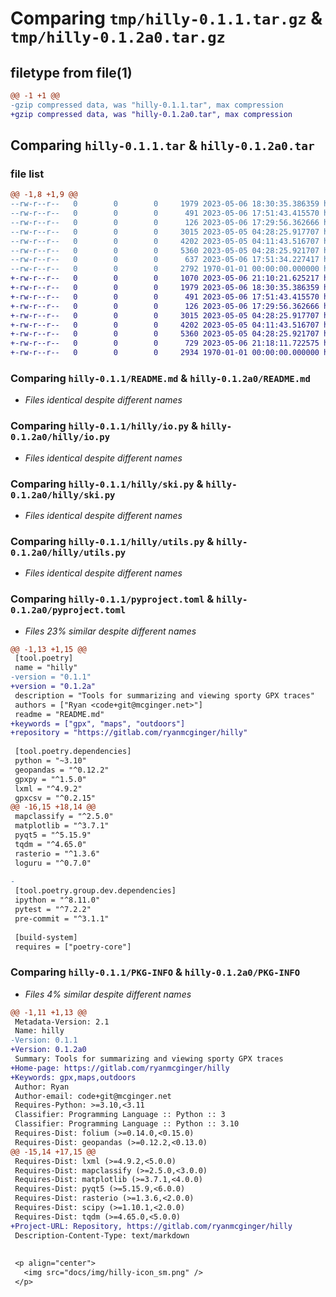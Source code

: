 # Comparing `tmp/hilly-0.1.1.tar.gz` & `tmp/hilly-0.1.2a0.tar.gz`

## filetype from file(1)

```diff
@@ -1 +1 @@
-gzip compressed data, was "hilly-0.1.1.tar", max compression
+gzip compressed data, was "hilly-0.1.2a0.tar", max compression
```

## Comparing `hilly-0.1.1.tar` & `hilly-0.1.2a0.tar`

### file list

```diff
@@ -1,8 +1,9 @@
--rw-r--r--   0        0        0     1979 2023-05-06 18:30:35.386359 hilly-0.1.1/README.md
--rw-r--r--   0        0        0      491 2023-05-06 17:51:43.415570 hilly-0.1.1/hilly/__init__.py
--rw-r--r--   0        0        0      126 2023-05-06 17:29:56.362666 hilly-0.1.1/hilly/constants.py
--rw-r--r--   0        0        0     3015 2023-05-05 04:28:25.917707 hilly-0.1.1/hilly/io.py
--rw-r--r--   0        0        0     4202 2023-05-05 04:11:43.516707 hilly-0.1.1/hilly/ski.py
--rw-r--r--   0        0        0     5360 2023-05-05 04:28:25.921707 hilly-0.1.1/hilly/utils.py
--rw-r--r--   0        0        0      637 2023-05-06 17:51:34.227417 hilly-0.1.1/pyproject.toml
--rw-r--r--   0        0        0     2792 1970-01-01 00:00:00.000000 hilly-0.1.1/PKG-INFO
+-rw-r--r--   0        0        0     1070 2023-05-06 21:10:21.625217 hilly-0.1.2a0/LICENSE
+-rw-r--r--   0        0        0     1979 2023-05-06 18:30:35.386359 hilly-0.1.2a0/README.md
+-rw-r--r--   0        0        0      491 2023-05-06 17:51:43.415570 hilly-0.1.2a0/hilly/__init__.py
+-rw-r--r--   0        0        0      126 2023-05-06 17:29:56.362666 hilly-0.1.2a0/hilly/constants.py
+-rw-r--r--   0        0        0     3015 2023-05-05 04:28:25.917707 hilly-0.1.2a0/hilly/io.py
+-rw-r--r--   0        0        0     4202 2023-05-05 04:11:43.516707 hilly-0.1.2a0/hilly/ski.py
+-rw-r--r--   0        0        0     5360 2023-05-05 04:28:25.921707 hilly-0.1.2a0/hilly/utils.py
+-rw-r--r--   0        0        0      729 2023-05-06 21:18:11.722575 hilly-0.1.2a0/pyproject.toml
+-rw-r--r--   0        0        0     2934 1970-01-01 00:00:00.000000 hilly-0.1.2a0/PKG-INFO
```

### Comparing `hilly-0.1.1/README.md` & `hilly-0.1.2a0/README.md`

 * *Files identical despite different names*

### Comparing `hilly-0.1.1/hilly/io.py` & `hilly-0.1.2a0/hilly/io.py`

 * *Files identical despite different names*

### Comparing `hilly-0.1.1/hilly/ski.py` & `hilly-0.1.2a0/hilly/ski.py`

 * *Files identical despite different names*

### Comparing `hilly-0.1.1/hilly/utils.py` & `hilly-0.1.2a0/hilly/utils.py`

 * *Files identical despite different names*

### Comparing `hilly-0.1.1/pyproject.toml` & `hilly-0.1.2a0/pyproject.toml`

 * *Files 23% similar despite different names*

```diff
@@ -1,13 +1,15 @@
 [tool.poetry]
 name = "hilly"
-version = "0.1.1"
+version = "0.1.2a"
 description = "Tools for summarizing and viewing sporty GPX traces"
 authors = ["Ryan <code+git@mcginger.net>"]
 readme = "README.md"
+keywords = ["gpx", "maps", "outdoors"]
+repository = "https://gitlab.com/ryanmcginger/hilly"
 
 [tool.poetry.dependencies]
 python = "~3.10"
 geopandas = "^0.12.2"
 gpxpy = "^1.5.0"
 lxml = "^4.9.2"
 gpxcsv = "^0.2.15"
@@ -16,15 +18,14 @@
 mapclassify = "^2.5.0"
 matplotlib = "^3.7.1"
 pyqt5 = "^5.15.9"
 tqdm = "^4.65.0"
 rasterio = "^1.3.6"
 loguru = "^0.7.0"
 
-
 [tool.poetry.group.dev.dependencies]
 ipython = "^8.11.0"
 pytest = "^7.2.2"
 pre-commit = "^3.1.1"
 
 [build-system]
 requires = ["poetry-core"]
```

### Comparing `hilly-0.1.1/PKG-INFO` & `hilly-0.1.2a0/PKG-INFO`

 * *Files 4% similar despite different names*

```diff
@@ -1,11 +1,13 @@
 Metadata-Version: 2.1
 Name: hilly
-Version: 0.1.1
+Version: 0.1.2a0
 Summary: Tools for summarizing and viewing sporty GPX traces
+Home-page: https://gitlab.com/ryanmcginger/hilly
+Keywords: gpx,maps,outdoors
 Author: Ryan
 Author-email: code+git@mcginger.net
 Requires-Python: >=3.10,<3.11
 Classifier: Programming Language :: Python :: 3
 Classifier: Programming Language :: Python :: 3.10
 Requires-Dist: folium (>=0.14.0,<0.15.0)
 Requires-Dist: geopandas (>=0.12.2,<0.13.0)
@@ -15,14 +17,15 @@
 Requires-Dist: lxml (>=4.9.2,<5.0.0)
 Requires-Dist: mapclassify (>=2.5.0,<3.0.0)
 Requires-Dist: matplotlib (>=3.7.1,<4.0.0)
 Requires-Dist: pyqt5 (>=5.15.9,<6.0.0)
 Requires-Dist: rasterio (>=1.3.6,<2.0.0)
 Requires-Dist: scipy (>=1.10.1,<2.0.0)
 Requires-Dist: tqdm (>=4.65.0,<5.0.0)
+Project-URL: Repository, https://gitlab.com/ryanmcginger/hilly
 Description-Content-Type: text/markdown
 
 
 <p align="center">
   <img src="docs/img/hilly-icon_sm.png" />
 </p>
```


